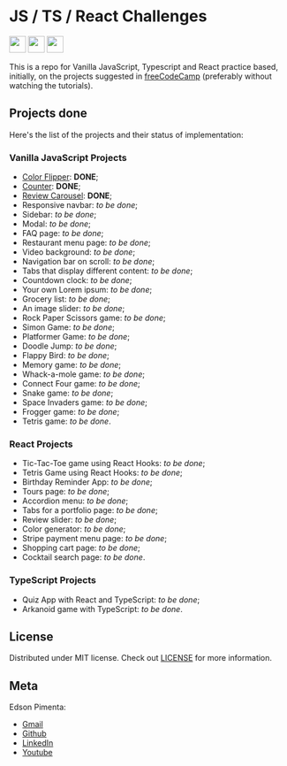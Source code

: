 # JS / TS / React Challenges

<a src="https://developer.mozilla.org/en-US/docs/web/javascript/guide/introduction"><img src="https://cdn.jsdelivr.net/gh/devicons/devicon/icons/javascript/javascript-original.svg" width="30"></a>
<a src="https://react.dev/"><img src="https://cdn.jsdelivr.net/gh/devicons/devicon/icons/react/react-original.svg" width="30"></a>
<a src="https://www.typescriptlang.org/"><img src="https://cdn.jsdelivr.net/gh/devicons/devicon/icons/typescript/typescript-original.svg" width="30"></a>

This is a repo for Vanilla JavaScript, Typescript and React practice based, initially, on the projects suggested in [freeCodeCamp](https://www.freecodecamp.org/news/javascript-projects-for-beginners/) (preferably without watching the tutorials).

## Projects done

Here's the list of the projects and their status of implementation:

### Vanilla JavaScript Projects

- [Color Flipper](https://eddyyxxyy-color-flipper.netlify.app/): **DONE**;
- [Counter](https://eddyyxxyy-counter.netlify.app/): **DONE**;
- [Review Carousel](https://eddyyxxyy-review-carousel.netlify.app/): **DONE**;
- Responsive navbar: _to be done_;
- Sidebar: _to be done_;
- Modal: _to be done_;
- FAQ page: _to be done_;
- Restaurant menu page: _to be done_;
- Video background: _to be done_;
- Navigation bar on scroll: _to be done_;
- Tabs that display different content: _to be done_;
- Countdown clock: _to be done_;
- Your own Lorem ipsum: _to be done_;
- Grocery list: _to be done_;
- An image slider: _to be done_;
- Rock Paper Scissors game: _to be done_;
- Simon Game: _to be done_;
- Platformer Game: _to be done_;
- Doodle Jump: _to be done_;
- Flappy Bird: _to be done_;
- Memory game: _to be done_;
- Whack-a-mole game: _to be done_;
- Connect Four game: _to be done_;
- Snake game: _to be done_;
- Space Invaders game: _to be done_;
- Frogger game: _to be done_;
- Tetris game: _to be done_.

### React Projects

- Tic-Tac-Toe game using React Hooks: _to be done_;
- Tetris Game using React Hooks: _to be done_;
- Birthday Reminder App: _to be done_;
- Tours page: _to be done_;
- Accordion menu: _to be done_;
- Tabs for a portfolio page: _to be done_;
- Review slider: _to be done_;
- Color generator: _to be done_;
- Stripe payment menu page: _to be done_;
- Shopping cart page: _to be done_;
- Cocktail search page: _to be done_.

### TypeScript Projects

- Quiz App with React and TypeScript: _to be done_;
- Arkanoid game with TypeScript: _to be done_.

## License

Distributed under MIT license. Check out [LICENSE](https://github.com/eddyyxxyy/js-challenges/blob/main/LICENSE.md) for more information.

## Meta

Edson Pimenta:

- [Gmail](mailto:edson.tibo@gmail.com?)
- [Github](https://github.com/eddyyxxyy)
- [LinkedIn](https://www.linkedin.com/in/eeddyyxxyy/)
- [Youtube](https://www.youtube.com/channel/UCIISJihJOYOBj-4oZhW3pSw)
